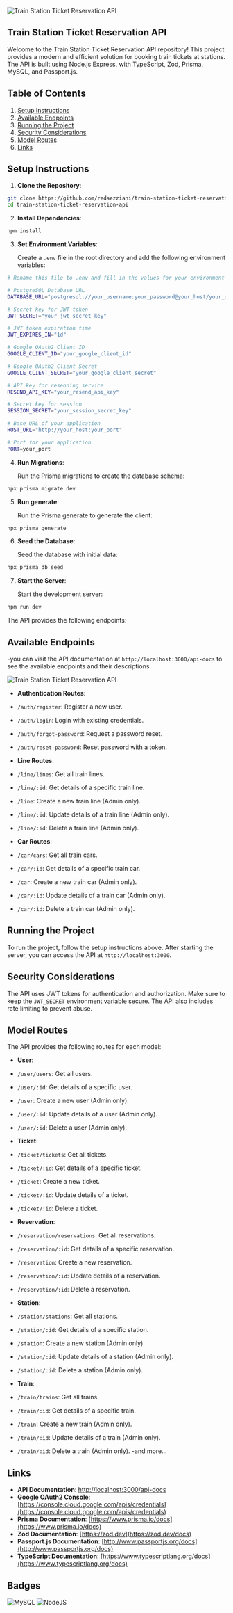 <img
style="border-radius: 2%"
 src="cover.png" alt="Train Station Ticket Reservation API" align="center" />

## Train Station Ticket Reservation API

Welcome to the Train Station Ticket Reservation API repository! This project provides a modern and efficient solution for booking train tickets at stations. The API is built using Node.js Express, with TypeScript, Zod, Prisma, MySQL, and Passport.js.

## Table of Contents

1. [Setup Instructions](#setup-instructions)
2. [Available Endpoints](#available-endpoints)
3. [Running the Project](#running-the-project)
4. [Security Considerations](#security-considerations)
5. [Model Routes](#model-routes)
6. [Links](#links)

## Setup Instructions

1. **Clone the Repository**: 
    
 ```bash
git clone https://github.com/redaezziani/train-station-ticket-reservation-api.git
cd train-station-ticket-reservation-api
```

2. **Install Dependencies**:

```bash
npm install
```

3. **Set Environment Variables**:

    Create a `.env` file in the root directory and add the following environment variables:

```bash
# Rename this file to .env and fill in the values for your environment

# PostgreSQL Database URL
DATABASE_URL="postgresql://your_username:your_password@your_host/your_database?sslmode=require"

# Secret key for JWT token
JWT_SECRET="your_jwt_secret_key"

# JWT token expiration time
JWT_EXPIRES_IN="1d"

# Google OAuth2 Client ID
GOOGLE_CLIENT_ID="your_google_client_id"

# Google OAuth2 Client Secret
GOOGLE_CLIENT_SECRET="your_google_client_secret"

# API key for resending service
RESEND_API_KEY="your_resend_api_key"

# Secret key for session
SESSION_SECRET="your_session_secret_key"

# Base URL of your application
HOST_URL="http://your_host:your_port"

# Port for your application
PORT=your_port

```

4. **Run Migrations**:

    Run the Prisma migrations to create the database schema:

```bash
npx prisma migrate dev
```
5. **Run generate**:

    Run the Prisma generate to generate the client:

```bash
npx prisma generate
```

6. **Seed the Database**:

    Seed the database with initial data:

```bash
npx prisma db seed
```

7. **Start the Server**:

    Start the development server:

```bash
npm run dev
```
The API provides the following endpoints:
## Available Endpoints

-you can visit the API documentation at `http://localhost:3000/api-docs` to see the available endpoints and their descriptions.

<img
style="border-radius: 2%"
 src="api-docs.png" alt="Train Station Ticket Reservation API" align="center" />


- **Authentication Routes**:
- `/auth/register`: Register a new user.
- `/auth/login`: Login with existing credentials.
- `/auth/forgot-password`: Request a password reset.
- `/auth/reset-password`: Reset password with a token.

- **Line Routes**:
- `/line/lines`: Get all train lines.
- `/line/:id`: Get details of a specific train line.
- `/line`: Create a new train line (Admin only).
- `/line/:id`: Update details of a train line (Admin only).
- `/line/:id`: Delete a train line (Admin only).

- **Car Routes**:
- `/car/cars`: Get all train cars.
- `/car/:id`: Get details of a specific train car.
- `/car`: Create a new train car (Admin only).
- `/car/:id`: Update details of a train car (Admin only).
- `/car/:id`: Delete a train car (Admin only).



## Running the Project

To run the project, follow the setup instructions above. After starting the server, you can access the API at `http://localhost:3000`.

## Security Considerations

The API uses JWT tokens for authentication and authorization. Make sure to keep the `JWT_SECRET` environment variable secure. The API also includes rate limiting to prevent abuse.

## Model Routes

The API provides the following routes for each model:

- **User**:
- `/user/users`: Get all users.
- `/user/:id`: Get details of a specific user.
- `/user`: Create a new user (Admin only).
- `/user/:id`: Update details of a user (Admin only).
- `/user/:id`: Delete a user (Admin only).

- **Ticket**:
- `/ticket/tickets`: Get all tickets.
- `/ticket/:id`: Get details of a specific ticket.
- `/ticket`: Create a new ticket.
- `/ticket/:id`: Update details of a ticket.
- `/ticket/:id`: Delete a ticket.

- **Reservation**:
- `/reservation/reservations`: Get all reservations.
- `/reservation/:id`: Get details of a specific reservation.
- `/reservation`: Create a new reservation.
- `/reservation/:id`: Update details of a reservation.
- `/reservation/:id`: Delete a reservation.

- **Station**:
- `/station/stations`: Get all stations.
- `/station/:id`: Get details of a specific station.
- `/station`: Create a new station (Admin only).
- `/station/:id`: Update details of a station (Admin only).
- `/station/:id`: Delete a station (Admin only).

- **Train**:
- `/train/trains`: Get all trains.
- `/train/:id`: Get details of a specific train.
- `/train`: Create a new train (Admin only).
- `/train/:id`: Update details of a train (Admin only).
- `/train/:id`: Delete a train (Admin only).
-and more...

## Links

- **API Documentation**: [http://localhost:3000/api-docs](http://localhost:3000/api-docs)
- **Google OAuth2 Console**: [https://console.cloud.google.com/apis/credentials](https://console.cloud.google.com/apis/credentials)
- **Prisma Documentation**: [https://www.prisma.io/docs](https://www.prisma.io/docs)
- **Zod Documentation**: [https://zod.dev](https://zod.dev/docs)
- **Passport.js Documentation**: [http://www.passportjs.org/docs](http://www.passportjs.org/docs)
- **TypeScript Documentation**: [https://www.typescriptlang.org/docs](https://www.typescriptlang.org/docs)

## Badges

![MySQL](https://img.shields.io/badge/mysql-4479A1.svg?style=for-the-badge&logo=mysql&logoColor=white)
![NodeJS](https://img.shields.io/badge/node.js-6DA55F?style=for-the-badge&logo=node.js&logoColor=white)